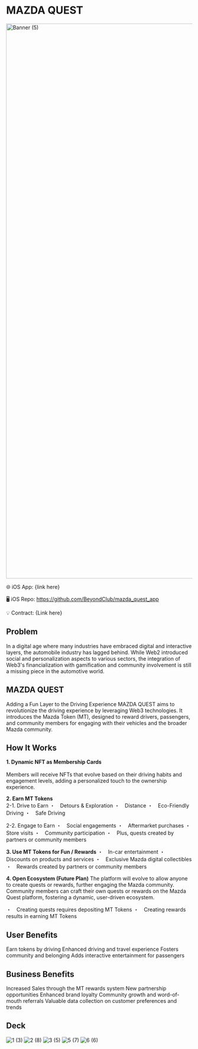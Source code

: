 # MAZDA QUEST

<img width="1500" alt="Banner (5)" src="https://user-images.githubusercontent.com/90386676/200166480-a3bcb837-3d55-4e1d-ad80-f994cfbea26f.png">


🌐 iOS App: {link here}

🖥️ iOS Repo: https://github.com/BeyondClub/mazda_quest_app

💡 Contract: {Link here}

## Problem
In a digital age where many industries have embraced digital and interactive layers, the automobile industry has lagged behind. While Web2 introduced social and personalization aspects to various sectors, the integration of Web3's financialization with gamification and community involvement is still a missing piece in the automotive world.

## MAZDA QUEST
Adding a Fun Layer to the Driving Experience
MAZDA QUEST aims to revolutionize the driving experience by leveraging Web3 technologies. It introduces the Mazda Token (MT), designed to reward drivers, passengers, and community members for engaging with their vehicles and the broader Mazda community.

## How It Works
**1. Dynamic NFT as Membership Cards**</br>
</br>Members will receive NFTs that evolve based on their driving habits and engagement levels, adding a personalized touch to the ownership experience.

**2. Earn MT Tokens**</br>
2-1. Drive to Earn
・　Detours & Exploration
・　Distance
・　Eco-Friendly Driving
・　Safe Driving

2-2. Engage to Earn
・　Social engagements
・　Aftermarket purchases
・　Store visits
・　Community participation
・　Plus, quests created by partners or community members

**3. Use MT Tokens for Fun / Rewards**
・　In-car entertainment
・　Discounts on products and services
・　Exclusive Mazda digital collectibles
・　Rewards created by partners or community members

**4. Open Ecosystem (Future Plan)**
The platform will evolve to allow anyone to create quests or rewards, further engaging the Mazda community.
Community members can craft their own quests or rewards on the Mazda Quest platform, fostering a dynamic, user-driven ecosystem.

・　Creating quests requires depositing MT Tokens
・　Creating rewards results in earning MT Tokens

## User Benefits
Earn tokens by driving
Enhanced driving and travel experience
Fosters community and belonging
Adds interactive entertainment for passengers

## Business Benefits
Increased Sales through the MT rewards system
New partnership opportunities
Enhanced brand loyalty
Community growth and word-of-mouth referrals
Valuable data collection on customer preferences and trends

## Deck
![1 (3)](https://user-images.githubusercontent.com/90386676/200166408-e14eb5ad-d472-43b2-8a52-7a6d10ccd4ae.png)
![2 (8)](https://user-images.githubusercontent.com/90386676/200166424-455c6fb2-65fd-4a36-a275-76335b19ea28.png)
![3 (5)](https://user-images.githubusercontent.com/90386676/200166438-5765b011-0229-475c-a692-451a474bb8a7.png)
![5 (7)](https://user-images.githubusercontent.com/90386676/200166454-e7f6619a-655a-4e92-863d-0f05bb821ea8.png)
![6 (6)](https://user-images.githubusercontent.com/90386676/200166464-c752d64a-53fc-4a1d-8843-6c98ef5d7ede.png)
